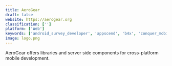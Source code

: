 ```yaml
---
title: AeroGear
draft: false 
website: https://aerogear.org
classification: ['']
platform: ['Web']
keywords: ['android_survey_developer', 'appscend', 'b4x', 'conquer_mobile', 'evothings', 'exponent', 'genymotion', 'gihosoft_free_android_recovery', 'ibm_mobilefirst', 'react_native_starter', 'snappii', 'willow', 'windows_10_sdk', 'campuz', 'ireparo_for_android', 'jqtouch']
image: logo.png
---
```

AeroGear offers libraries and server side components for cross-platform mobile development.